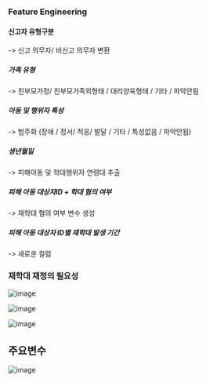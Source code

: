 ### Feature Engineering
#### 신고자 유형구분
-> 신고 의무자/ 비신고 의무자 변환
##### 가족 유형
-> 친부모가정/ 친부모가족외형태 / 대리양육형태 / 기타 / 파악안됨
##### 아동 및 행위자 특성
-> 범주화 (장애 / 정서/ 적응/ 발달 / 기타 / 특성없음 / 파악안됨)
##### 생년월일
-> 피해아동 및 학대행위자 연령대 추출
##### 피해 아동 대상자ID + 학대 혐의 여부
-> 재학대 혐의 여부 변수 생성
##### 피해 아동 대상자 ID별 재학대 발생 기간
-> 새로운 컬럼 

### 재학대 재정의 필요성
![image](https://user-images.githubusercontent.com/71698417/114970221-f82e0700-9eb4-11eb-886c-8e1a8c760879.png)

![image](https://user-images.githubusercontent.com/71698417/114970238-011ed880-9eb5-11eb-8384-1c969a9f9ec4.png)

![image](https://user-images.githubusercontent.com/71698417/114970253-0a0faa00-9eb5-11eb-83b8-47b95a03cfa4.png)

## 주요변수
![image](https://user-images.githubusercontent.com/71698417/114970283-1e53a700-9eb5-11eb-81b5-7cb640d3ef7b.png)
